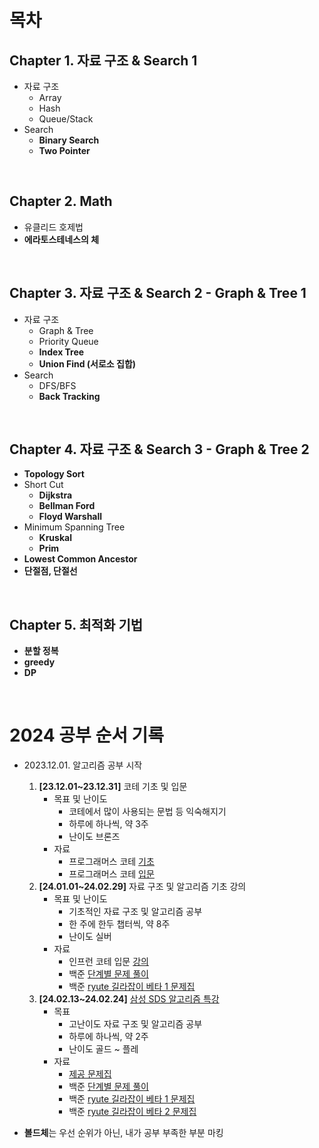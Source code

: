 # 목차 
## Chapter 1. 자료 구조 & Search 1

- 자료 구조
  - Array
  - Hash
  - Queue/Stack
- Search
  - **Binary Search**
  - **Two Pointer**

<br>

## Chapter 2. Math 
- 유클리드 호제법
- **에라토스테네스의 체**

<br>

## Chapter 3. 자료 구조 & Search 2 - Graph & Tree 1
- 자료 구조
  - Graph & Tree
  - Priority Queue
  - **Index Tree**
  - **Union Find (서로소 집합)**
- Search
  - DFS/BFS
  - **Back Tracking**

<br>

## Chapter 4. 자료 구조 & Search 3 - Graph & Tree 2
- **Topology Sort**
- Short Cut
  - **Dijkstra**
  - **Bellman Ford**
  - **Floyd Warshall**
- Minimum Spanning Tree
  - **Kruskal**
  - **Prim**
- **Lowest Common Ancestor**
- **단절점, 단절선**

<br>

## Chapter 5. 최적화 기법 
- **분할 정복**
- **greedy**
- **DP** 
  
<br>

# 2024 공부 순서 기록 

- 2023.12.01. 알고리즘 공부 시작 
  1. **[23.12.01~23.12.31]** 코테 기초 및 입문 
      - 목표 및 난이도 
        - 코테에서 많이 사용되는 문법 등 익숙해지기
        - 하루에 하나씩, 약 3주
        - 난이도 브론즈
      - 자료 
        - 프로그래머스 코테 [기초](https://school.programmers.co.kr/learn/challenges/training?order=acceptance_desc) 
        - 프로그래머스 코테 [입문](https://school.programmers.co.kr/learn/challenges/beginner?order=acceptance_desc) 
  2. **[24.01.01~24.02.29]** 자료 구조 및 알고리즘 기초 강의 
      - 목표 및 난이도
        - 기초적인 자료 구조 및 알고리즘 공부
        - 한 주에 한두 챕터씩, 약 8주
        - 난이도 실버
      - 자료 
        - 인프런 코테 입문 [강의](https://www.inflearn.com/course/%EC%BD%94%EB%94%A9%ED%85%8C%EC%8A%A4%ED%8A%B8-%EC%9E%85%EB%AC%B8-%ED%8C%8C%EC%9D%B4%EC%8D%AC) 
        - 백준 [단계별 문제 풀이](https://www.acmicpc.net/step)
        - 백준 [ryute 길라잡이 베타 1 문제집](https://www.acmicpc.net/workbook/view/2418)
  3. **[24.02.13~24.02.24]** [삼성 SDS 알고리즘 특강](https://github.com/AAISSJ/2024-Samsung-SDS)
      - 목표
        - 고난이도 자료 구조 및 알고리즘 공부
        - 하루에 하나씩, 약 2주
        - 난이도 골드 ~ 플레
      - 자료 
        - [제공 문제집](https://www.acmicpc.net/group/11501)
        - 백준 [단계별 문제 풀이](https://www.acmicpc.net/step)
        - 백준 [ryute 길라잡이 베타 1 문제집](https://www.acmicpc.net/workbook/view/2418)
        - 백준 [ryute 길라잡이 베타 2 문제집](https://www.acmicpc.net/workbook/view/2419)


- **볼드체**는 우선 순위가 아닌, 내가 공부 부족한 부분 마킹 

<br>
